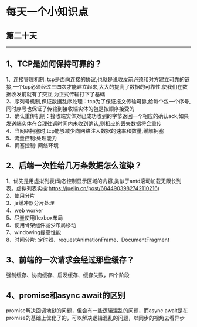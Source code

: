 # 每天一个小知识点
## 第二十天 
---

## 1、TCP是如何保持可靠的？
1、连接管理机制: tcp是面向连接的协议,也就是说收发前必须和对方建立可靠的链接,一个tcp必须经过三四次才能建立起来,大大的提高了数据的可靠性,使我们在数据收发前就有了交互,为正式传输打下了基础  
2、序列号机制,保证数据乱序处理：tcp为了保证报文传输可靠,给每个包一个序号,同时序号也保证了传输到接收端实体的包是按顺序接受的  
3、确认重传机制：接收端实体对已成功收到的字节返回一个相应的确认ack,如果发送端实体在合理往返时间内未收到确认,则相应的丢失数据将会重传  
4、当网络拥塞时,tcp能够减少向网络注入数据的速率和数量,缓解拥塞  
5、流量控制:处理能力  
6、拥塞控制: 网络环境
## 2、后端一次性给几万条数据怎么渲染？
1、优先是用虚拟列表(动态控制显示区域的内容,类似于antd滚动加载无限长列表。虚拟列表实操:<https://juejin.cn/post/6844903982742110216>)  
2、使用分片  
3、js缓冲器分片处理  
4、web worker  
5、尽量使用flexbox布局  
6、使用骨架组件减少布局移动  
7、windowing提高性能  
8、时间分片: 定时器、requestAnimationFrame、DocumentFragment
## 3、前端的一次请求会经过那些缓存？
强制缓存、协商缓存、启发缓存、缓存失败，四个阶段
## 4、promise和async await的区别
promise解决回调地狱的问题，但会有一些逻辑混乱的问题，而async await是在promise的基础上优化了的，可以解决逻辑混乱的问题，以同步的视角去看异步
